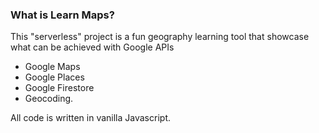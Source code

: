 ### What is Learn Maps?
This "serverless" project is a fun geography learning tool that showcase what can be achieved with Google APIs
- Google Maps
- Google Places
- Google Firestore
- Geocoding.

All code is written in vanilla Javascript.

